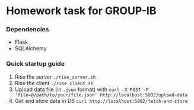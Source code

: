 # Homework task for GROUP-IB
### Dependencies 
* Flask
* SQLAlchemy

### Quick startup guide 
1. Rise the server `./rise_server.sh`
2. Rise the client `./rise_client.sh`
3. Upload data file (in `.json` format) with `curl -X POST -F 'file=@/path/to/your/file.json' http://localhost:5002/upload-data`
4. Get and store data in DB `curl http://localhost:5002/fetch-and-store`
